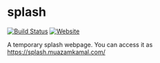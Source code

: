 # splash

[![Build Status](https://travis-ci.org/muazamkamal/splash.svg?branch=master)](https://travis-ci.org/muazamkamal/splash)
[![Website](https://img.shields.io/website/https/muazamkamal.com.svg?down_message=offline&up_message=online)](https://muazamkamal.com)

A temporary splash webpage. You can access it as https://splash.muazamkamal.com/
